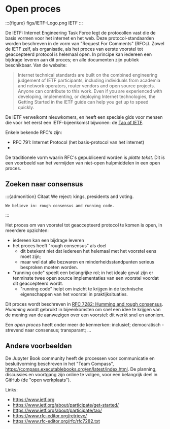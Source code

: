 # Open proces

:::{figure} figs/IETF-Logo.png
IETF
:::

De IETF: Internet Engineering Task Force legt de protocollen vast die de basis vormen voor het internet en het web. Deze protocol-standaarden worden beschreven in de vorm van "Request For Comments" (RFCs). Zowel de IETF zelf, als organisatie, als het proces van eerste voorstel tot geaccepteerd protocol is helemaal open. In principe kan iedereen een bijdrage leveren aan dit proces; en alle documenten zijn publiek beschikbaar. Van de website:

> Internet technical standards are built on the combined engineering judgement of IETF participants, including individuals from academia and network operators, router vendors and open source projects. Anyone can contribute to this work. Even if you are experienced with developing, implementing, or deploying Internet technologies, the Getting Started in the IETF guide can help you get up to speed quickly.

De IETF verwelkomt nieuwkomers, en heeft een speciale gids voor mensen die voor het eerst een IETF-bijeenkomst bijwonen: de [Tao of IETF](https://www.ietf.org/about/participate/tao/).

Enkele bekende RFC's zijn:

* RFC 791: Internet Protocol (het basis-protocol van het internet)
* 

De traditionele vorm waarin RFC's gepubliceerd worden is *platte tekst*. 
Dit is een voorbeeld van het vermijden van niet-open hulpmiddelen in een open proces.

## Zoeken naar consensus

:::{admonition} Citaat
    We reject: kings, presidents and voting.

    We believe in: rough consensus and running code.
:::

Het proces om van voorstel tot geaccepteerd protocol te komen is open, in meerdere opzichten:

* iedereen kan een bijdrage leveren
* het proces heeft "rough consensus" als doel
    * dit betekent niet dat iedereen het helemaal met het voorstel eens moet zijn;
    * maar wel dat alle bezwaren en minderheidsstandpunten serieus besproken moeten worden.
* "running code" speelt een belangrijke rol; in het ideale geval zijn er tenminste twee open source implementaties van een voorstel voordat dit geaccepteerd wordt.
    * "running code" helpt om inzicht te krijgen in de technische eigenschappen van het voorstel in praktijksituaties.
    
Dit proces wordt beschreven in [RFC 7282: Humming and rough consensus](https://www.rfc-editor.org/rfc/rfc7282.txt). *Humming* wordt gebruikt in bijeenkomsten om snel een idee te krijgen van de mening van de aanwezigen over een voorstel: dit werkt snel en anoniem.

Een *open proces* heeft onder meer de kenmerken: inclusief; democratisch - strevend naar consensus; transparant; ...

## Andere voorbeelden 

De Jupyter Book community heeft de processen voor communicatie en besluitvorming beschreven in het "Team Compass", https://compass.executablebooks.org/en/latest/index.html.
De planning, discussies en voortgang zijn online te volgen, voor een belangrijk deel in GitHub (de "open werkplaats"). 

Links:

* https://www.ietf.org
* https://www.ietf.org/about/participate/get-started/
* https://www.ietf.org/about/participate/tao/
* https://www.rfc-editor.org/retrieve/
* https://www.rfc-editor.org/rfc/rfc7282.txt